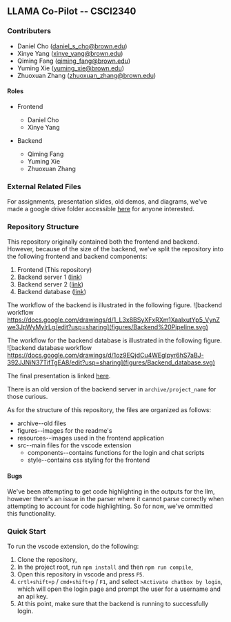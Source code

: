 ## LLAMA Co-Pilot -- CSCI2340

### Contributers
- Daniel Cho (daniel_s_cho@brown.edu)
- Xinye Yang (xinye_yang@brown.edu)
- Qiming Fang (qiming_fang@brown.edu)
- Yuming Xie (yuming_xie@brown.edu)
- Zhuoxuan Zhang (zhuoxuan_zhang@brown.edu)

#### Roles
- Frontend
    - Daniel Cho
    - Xinye Yang

- Backend
    - Qiming Fang
    - Yuming Xie
    - Zhuoxuan Zhang

### External Related Files

For assignments, presentation slides, old demos, and diagrams, we've made a google drive folder accessible [here](https://drive.google.com/drive/folders/1C3DmWq23ngmWKjMExT_AMkdETIPHeKNY?usp=sharing) for anyone interested.

### Repository Structure

This repository originally contained both the frontend and backend. However, because of the size of the backend, we've split the repository into the following frontend and backend components:
1. Frontend (This repository)
2. Backend server 1 ([link](https://github.com/rili0214/Code-Generating-Project))
3. Backend server 2 ([link](https://github.com/rili0214/Code-Debugging-Project))
4. Backend database ([link](https://github.com/rili0214/CGDP_DB))

The workflow of the backend is illustrated in the following figure.
![backend workflow https://docs.google.com/drawings/d/1_L3x8BSyXFxRXm1XaalxutYp5_VynZwe3JpWyMylrLg/edit?usp=sharing](figures/Backend%20Pipeline.svg)

The workflow for the backend database is illustrated in the following figure.
![backend database workflow https://docs.google.com/drawings/d/1oz9EQjdCu4WEgIpyr6hS7aBJ-392JJNiN37TifTgEA8/edit?usp=sharing](figures/Backend_database.svg)

The final presentation is linked [here](https://docs.google.com/presentation/d/1am1Y3bHIITArzZwZaIg1M2pSemxAsT6AYTSwoL19fl4/edit?usp=sharing).

There is an old version of the backend server in `archive/project_name` for those curious.

As for the structure of this repository, the files are organized as follows:
- archive--old files
- figures--images for the readme's
- resources--images used in the frontend application
- src--main files for the vscode extension
    - components--contains functions for the login and chat scripts
    - style--contains css styling for the frontend

#### Bugs

We've been attempting to get code highlighting in the outputs for the llm, however there's an issue in the parser where it cannot parse correctly when attempting to account for code highlighting. So for now, we've ommitted this functionality. 

### Quick Start

To run the vscode extension, do the following:
1. Clone the repository,
2. In the project root, run `npm install` and then `npm run compile`,
3. Open this repository in vscode and press `F5`. 
4. `crtl+shift+p` / `cmd+shift+p` / `F1`, and select `>Activate chatbox by login`, which will open the login page and prompt the user for a username and an api key. 
5. At this point, make sure that the backend is running to successfully login.

